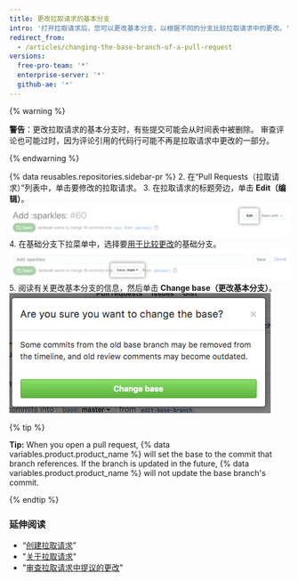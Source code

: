 ```yaml
---
title: 更改拉取请求的基本分支
intro: '打开拉取请求后，您可以更改基本分支，以根据不同的分支比较拉取请求中的更改。'
redirect_from:
  - /articles/changing-the-base-branch-of-a-pull-request
versions:
  free-pro-team: '*'
  enterprise-server: '*'
  github-ae: '*'
---
```


{% warning %}

**警告**：更改拉取请求的基本分支时，有些提交可能会从时间表中被删除。 审查评论也可能过时，因为评论引用的代码行可能不再是拉取请求中更改的一部分。

{% endwarning %}

{% data reusables.repositories.sidebar-pr %}
2. 在“Pull Requests（拉取请求）”列表中，单击要修改的拉取请求。
3. 在拉取请求的标题旁边，单击 **Edit（编辑）**。 ![拉取请求编辑按钮](/assets/images/help/pull_requests/pull-request-edit.png)
4. 在基础分支下拉菜单中，选择要[用于比较更改](/github/committing-changes-to-your-project/comparing-commits#comparing-branches)的基础分支。 ![基本分支下拉菜单 ](/assets/images/help/pull_requests/pull-request-edit-base-branch.png)
5. 阅读有关更改基本分支的信息，然后单击 **Change base（更改基本分支）**。 ![基本分支更改确认按钮 ](/assets/images/help/pull_requests/pull-request-base-branch-confirm.png)

{% tip %}

**Tip:** When you open a pull request, {% data variables.product.product_name %} will set the base to the commit that branch references. If the branch is updated in the future, {% data variables.product.product_name %} will not update the base branch's commit.

{% endtip %}

### 延伸阅读

- “[创建拉取请求](/articles/creating-a-pull-request)”
- "[关于拉取请求](/articles/about-pull-requests)"
- "[审查拉取请求中提议的更改](/articles/reviewing-proposed-changes-in-a-pull-request)"
